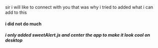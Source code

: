sir i will like to connect with you that was why i tried to added what i can add to this 
#### i did not do much 
##### i only added sweetAlert.js and center the app to make it look cool on desktop 